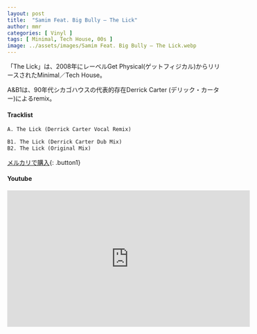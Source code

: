 ```yaml
---
layout: post
title:  "Samim Feat. Big Bully – The Lick"
author: mmr
categories: [ Vinyl ]
tags: [ Minimal, Tech House, 00s ]
image: ../assets/images/Samim Feat. Big Bully – The Lick.webp
---
```


「The Lick」は、2008年にレーベルGet Physical(ゲットフィジカル)からリリースされたMinimal／Tech House。

A&B1は、90年代シカゴハウスの代表的存在Derrick Carter (デリック・カーター)によるremix。

#### Tracklist
```md
A. The Lick (Derrick Carter Vocal Remix)

B1. The Lick (Derrick Carter Dub Mix)
B2. The Lick (Original Mix)
```

[メルカリで購入](https://jp.mercari.com/item/m18353222880?afid=6142608987){: .button1}

#### Youtube
<iframe width="560" height="315" src="https://www.youtube.com/embed/sbFvii6bQd8?si=wnzKnbLe1D9pghae" title="YouTube video player" frameborder="0" allow="accelerometer; autoplay; clipboard-write; encrypted-media; gyroscope; picture-in-picture; web-share" referrerpolicy="strict-origin-when-cross-origin" allowfullscreen></iframe>